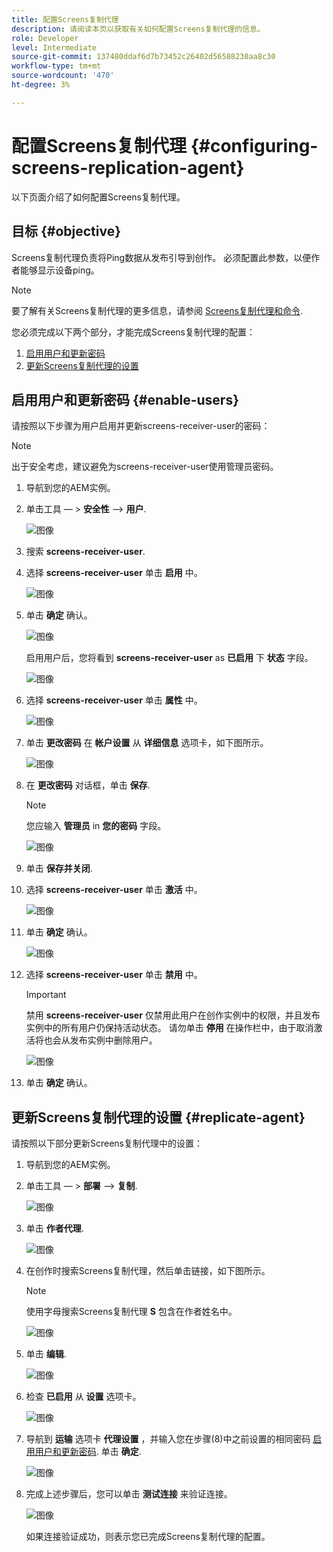 ```yaml
---
title: 配置Screens复制代理
description: 请阅读本页以获取有关如何配置Screens复制代理的信息。
role: Developer
level: Intermediate
source-git-commit: 137480ddaf6d7b73452c26402d56588230aa8c30
workflow-type: tm+mt
source-wordcount: '470'
ht-degree: 3%

---
```



# 配置Screens复制代理 {#configuring-screens-replication-agent}

以下页面介绍了如何配置Screens复制代理。

## 目标 {#objective}

Screens复制代理负责将Ping数据从发布引导到创作。 必须配置此参数，以便作者能够显示设备ping。

>[!NOTE]
>要了解有关Screens复制代理的更多信息，请参阅 [Screens复制代理和命令](https://experienceleague.adobe.com/docs/experience-manager-screens/user-guide/administering/author-publish/author-publish-architecture-overview.html?lang=en#screens-replication-agents-and-commands).

您必须完成以下两个部分，才能完成Screens复制代理的配置：

1. [启用用户和更新密码](#enable-users)
1. [更新Screens复制代理的设置](#replicate-agent)

## 启用用户和更新密码 {#enable-users}

请按照以下步骤为用户启用并更新screens-receiver-user的密码：

>[!NOTE]
>出于安全考虑，建议避免为screens-receiver-user使用管理员密码。

1. 导航到您的AEM实例。

1. 单击工具 — > **安全性** —> **用户**.

   ![图像](/help/user-guide/assets/screens-replication/screens-replication1.png)

1. 搜索 **screens-receiver-user**.

1. 选择 **screens-receiver-user** 单击 **启用** 中。

   ![图像](/help/user-guide/assets/screens-replication/screens-replication2.png)

1. 单击 **确定** 确认。

   ![图像](/help/user-guide/assets/screens-replication/screens-replication3.png)

   启用用户后，您将看到 **screens-receiver-user** as **已启用** 下 **状态** 字段。

   ![图像](/help/user-guide/assets/screens-replication/screens-replication4.png)

1. 选择 **screens-receiver-user** 单击 **属性** 中。

   ![图像](/help/user-guide/assets/screens-replication/screens-replication5.png)

1. 单击 **更改密码** 在 **帐户设置** 从 **详细信息** 选项卡，如下图所示。

   ![图像](/help/user-guide/assets/screens-replication/screens-replication6.png)

1. 在 **更改密码** 对话框，单击 **保存**.

   >[!NOTE]
   >您应输入 **管理员** in **您的密码** 字段。

   ![图像](/help/user-guide/assets/screens-replication/screens-replication7.png)

1. 单击 **保存并关闭**.

1. 选择 **screens-receiver-user** 单击 **激活** 中。

   ![图像](/help/user-guide/assets/screens-replication/screens-replication8.png)

1. 单击 **确定** 确认。

   ![图像](/help/user-guide/assets/screens-replication/screens-replication9.png)

1. 选择 **screens-receiver-user** 单击 **禁用** 中。

   >[!IMPORTANT]
   > 禁用 **screens-receiver-user** 仅禁用此用户在创作实例中的权限，并且发布实例中的所有用户仍保持活动状态。 请勿单击 **停用** 在操作栏中，由于取消激活将也会从发布实例中删除用户。

   ![图像](/help/user-guide/assets/screens-replication/screens-replication10.png)

1. 单击 **确定** 确认。

## 更新Screens复制代理的设置 {#replicate-agent}

请按照以下部分更新Screens复制代理中的设置：

1. 导航到您的AEM实例。

1. 单击工具 — > **部署** —> **复制**.

   ![图像](/help/user-guide/assets/screens-replication/screens-replication1a.png)

1. 单击 **作者代理**.

   ![图像](/help/user-guide/assets/screens-replication/screens-replication1b.png)

1. 在创作时搜索Screens复制代理，然后单击链接，如下图所示。

   >[!NOTE]
   >使用字母搜索Screens复制代理 **S** 包含在作者姓名中。

   ![图像](/help/user-guide/assets/screens-replication/screens-replication1c.png)

1. 单击 **编辑**.

   ![图像](/help/user-guide/assets/screens-replication/screens-replication1d.png)

1. 检查 **已启用** 从 **设置** 选项卡。

   ![图像](/help/user-guide/assets/screens-replication/screens-replication1e.png)

1. 导航到 **运输** 选项卡 **代理设置** ，并输入您在步骤(8)中之前设置的相同密码 [启用用户和更新密码](#enable-users). 单击 **确定**.

   ![图像](/help/user-guide/assets/screens-replication/screens-replication1f.png)

1. 完成上述步骤后，您可以单击 **测试连接** 来验证连接。

   ![图像](/help/user-guide/assets/screens-replication/screens-replication1g.png)

   如果连接验证成功，则表示您已完成Screens复制代理的配置。
